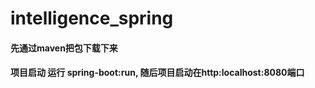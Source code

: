 # intelligence_spring
#### 先通过maven把包下载下来
#### 项目启动 运行 spring-boot:run, 随后项目启动在http:localhost:8080端口
